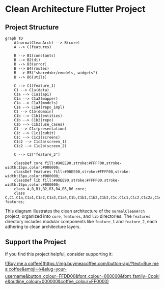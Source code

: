 # Clean Architecture Flutter Project

## Project Structure

```mermaid
graph TD
    A(normalCleanArch) --> B(core)
    A --> C(features)

    B --> B1(constants)
    B --> B2(di)
    B --> B3(error)
    B --> B4(routes)
    B --> B5("shared<br/>models, widgets")
    B --> B6(utils)

    C --> C1(feature_1)
    C1 --> C1a(data)
    C1a --> C1a1(api)
    C1a --> C1a2(mapper)
    C1a --> C1a3(models)
    C1a --> C1a4(repo_impl)
    C1 --> C1b(domain)
    C1b --> C1b1(entities)
    C1b --> C1b2(repo)
    C1b --> C1b3(use_cases)
    C1 --> C1c(presentation)
    C1c --> C1c1(cubit)
    C1c --> C1c2(screens)
    C1c2 --> C1c2a(screen_1)
    C1c2 --> C1c2b(screen_2)

    C --> C2("feature_2")

    classDef core fill:#90EE90,stroke:#FFFF00,stroke-width:15px,color:#000000;
    classDef features fill:#90EE90,stroke:#FFFF00,stroke-width:15px,color:#000000;
    classDef lib fill:#90EE90,stroke:#FFFF00,stroke-width:15px,color:#000000;
    class A,B,B1,B2,B3,B4,B5,B6 core;
    class C,C1,C1a,C1a1,C1a2,C1a3,C1a4,C1b,C1b1,C1b2,C1b3,C1c,C1c1,C1c2,C1c2a,C1c2b,C2 features;
```

This diagram illustrates the clean architecture of the `normalCleanArch` project, organized into `core`, `features`, and `lib` directories. The `features` directory includes modular components like `feature_1` and `feature_2`, each adhering to clean architecture layers.

## Support the Project

If you find this project helpful, consider supporting it:

[![Buy me a coffee](https://img.buymeacoffee.com/button-api/?text=Buy me a coffee&emoji=☕&slug=your-username&button_colour=FFDD00&font_colour=000000&font_family=Cookie&outline_colour=000000&coffee_colour=FF0000)](https://buymeacoffee.com/your-username)